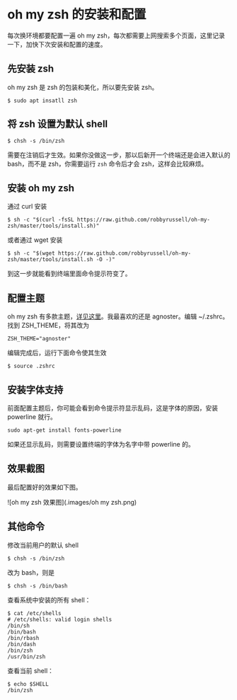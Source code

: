 # oh my zsh 的安装和配置

每次换环境都要配置一遍 oh my zsh，每次都需要上网搜索多个页面，这里记录一下，加快下次安装和配置的速度。

## 先安装 zsh

oh my zsh 是 zsh 的包装和美化，所以要先安装 zsh。

```shell
$ sudo apt insatll zsh
```

## 将 zsh 设置为默认 shell

```shell
$ chsh -s /bin/zsh
```

需要在注销后才生效。如果你没做这一步，那以后新开一个终端还是会进入默认的 bash，而不是 zsh，你需要运行 `zsh` 命令后才会 zsh，这样会比较麻烦。

## 安装 oh my zsh

通过 curl 安装

```shell
$ sh -c "$(curl -fsSL https://raw.github.com/robbyrussell/oh-my-zsh/master/tools/install.sh)"
```

或者通过 wget 安装

```shell
$ sh -c "$(wget https://raw.github.com/robbyrussell/oh-my-zsh/master/tools/install.sh -O -)"
```

到这一步就能看到终端里面命令提示符变了。

## 配置主题

oh my zsh 有多款主题，[详见这里]( https://github.com/robbyrussell/oh-my-zsh/wiki/Themes)。我最喜欢的还是 agnoster。编辑 ~/.zshrc。找到 ZSH_THEME，将其改为

```shell
ZSH_THEME="agnoster"
```

编辑完成后，运行下面命令使其生效

```shell
$ source .zshrc
```

## 安装字体支持

 前面配置主题后，你可能会看到命令提示符显示乱码，这是字体的原因，安装 powerline 就行。

```shell
sudo apt-get install fonts-powerline
```

如果还显示乱码，则需要设置终端的字体为名字中带 powerline 的。

## 效果截图

最后配置好的效果如下图。

![oh my zsh 效果图](.images/oh my zsh.png)

## 其他命令

修改当前用户的默认 shell

```shell
$ chsh -s /bin/zsh
```

改为 bash，则是

```shell
$ chsh -s /bin/bash
```

查看系统中安装的所有 shell：

```shell
$ cat /etc/shells 
# /etc/shells: valid login shells
/bin/sh
/bin/bash
/bin/rbash
/bin/dash
/bin/zsh
/usr/bin/zsh
```

查看当前 shell：

```shell
$ echo $SHELL
/bin/zsh
```

